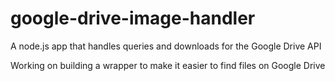 # google-drive-image-handler
A node.js app that handles queries and downloads for the Google Drive API

Working on building a wrapper to make it easier to find files on Google Drive
